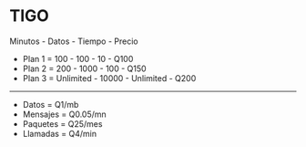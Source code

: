 # TIGO #

Minutos - Datos - Tiempo - Precio

- Plan 1 = 100 - 100 - 10 - Q100
- Plan 2 = 200 - 1000 - 100 - Q150
- Plan 3 = Unlimited - 10000 - Unlimited - Q200

------

- Datos = Q1/mb
- Mensajes = Q0.05/mn
- Paquetes = Q25/mes
- Llamadas = Q4/min